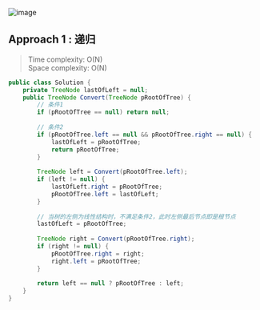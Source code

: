 ![image](https://user-images.githubusercontent.com/30597963/61456407-8865b200-a998-11e9-85a7-a481b87c4c07.png)
## Approach 1 : 递归
> Time complexity: O(N)  
  Space complexity: O(N)
``` java
public class Solution {
    private TreeNode lastOfLeft = null;
    public TreeNode Convert(TreeNode pRootOfTree) {
        // 条件1
        if (pRootOfTree == null) return null;
        
        // 条件2
        if (pRootOfTree.left == null && pRootOfTree.right == null) {
            lastOfLeft = pRootOfTree;
            return pRootOfTree;
        } 
        
        TreeNode left = Convert(pRootOfTree.left);
        if (left != null) {
            lastOfLeft.right = pRootOfTree;
            pRootOfTree.left = lastOfLeft;
        }
        
        // 当树的左侧为线性结构时，不满足条件2，此时左侧最后节点即是根节点
        lastOfLeft = pRootOfTree;
        
        TreeNode right = Convert(pRootOfTree.right);
        if (right != null) {
            pRootOfTree.right = right;
            right.left = pRootOfTree;
        }
        
        return left == null ? pRootOfTree : left;
    }
}
```
